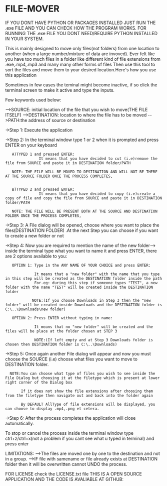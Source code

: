 # FILE-MOVER

IF YOU DONT HAVE PYTHON OR PACKAGES INSTALLED JUST RUN THE .exe FILE AND YOU CAN CHECK HOW THE PROGRAM WORKS.
FOR RUNNING THE .exe FILE YOU DONT NEED/REQUIRE PYTHON INSTALLED IN YOUR SYSTEM.

This is mainly designed to move only files(not folders) from one location to another (when a large number/mixture of data are invoved).
Ever felt like you have too much files in a folder like different kind of file extensions from .exe,.mp4,.mp3 and many many other forms of files
Then use this tool to sort the files and move them to your desired location.Here's how you use this application

Sometimes in few cases the teminal might become inactive, if so click the terminal screen to make it active and type the inputs.

Few keywords used below:
 
-->SOURCE: initial location of the file that you wish to move(THE FILE ITSELF)
-->DESTINATION: location to where the file has to be moved
-->PATH:the address of source or destination
 
->Step 1:
       Execute the application

->Step 2:
       In the terminal window type 1 or 2 when it is prompted and press ENTER on your keyboard
       
       A)TYPED 1 and pressed ENTER:
                   It means that you have decided to cut (i.e)remove the file from SOURCE and paste it in DESTINATION folder/PATH
         
       NOTE: THE FILE WILL BE MOVED TO DESTINATION AND WILL NOT BE THERE AT THE SOURCE FOLDER ONCE THE PROCESS COMPLETES,
             
       
       B)TYPED 2 and pressed ENTER:
                   It means that you have decided to copy (i.e)create a copy of file and copy the file from SOURCE and paste it in DESTINATION folder/PATH
           
       NOTE: THE FILE WILL BE PRESENT BOTH AT THE SOURCE AND DESTINATION FOLDER ONCE THE PROCESS COMPLETES,
             

->Step 3:
       A File dialog will be opened, choose where you want to place the files(DESTINATION FOLDER) .At the next Step you can choose if you want to create a new folder or not 
       

->Step 4:
       Now you are required to mention the name of the new folder--> inside the terminal type what you want to name it and press ENTER, there are 2 options available to you:
       
       OPTION 1: Type in the ANY NAME OF YOUR CHOICE and press ENTER:
                               
                 It means that a "new folder" with the name that you type in this step will be created as the DESTINATION folder inside the path
                 For.eg: during this step if someone types "TEST", a new folder with the name "TEST" will be created inside the DESTINATION folder
              
                NOTE:(If you choose Downloads in Step 3 then the "new folder" will be created inside Downloads and the DESTINATION folder is C:\..\Downloads\new folder)
       
       OPTION 2: Press ENTER without typing in name:

                 It means that no "new folder" will be created and the files will be place at the folder chosen at STEP 3
                 
                 NOTE:(If left empty and at Step 3 Downloads folder is chosen then DESTINATION folder is C:\..\Downloads)

->Step 5:
      Once again another File dialog will appear and now you must choose the  SOURCE (i.e) choose what files you want to move to DESTINATION folder.
     
      NOTE:You can choose what type of files you wish to see inside the File Dialog but choosing it at the filetype which is present at lower right corner of the Dialog box
           
           If it does not show the file extensions after choosing them from the filetype then navigate out and back into the folder again 
           
           By DEFAULT AllType of file extensions will be displayed, you can choose to display .mp4,.png et cetera.
->Step 6:
      After the process completes the application will close automatically.

To stop or cancel the process inside the terminal window type ctrl+z/ctrl+x(not a problem if you cant see what u typed in terminal) and press enter

LIMITATIONS:
-->The files are moved one by one to the destination and not in a group.
-->IF file with samename or file already exists at DESTINATION folder then it will be overwritten cannot UNDO the process.

FOR LICENSE check the LICENSE.txt file
THIS IS A OPEN SOURCE APPLICATION AND THE CODE IS AVALIABLE AT GITHUB: 
